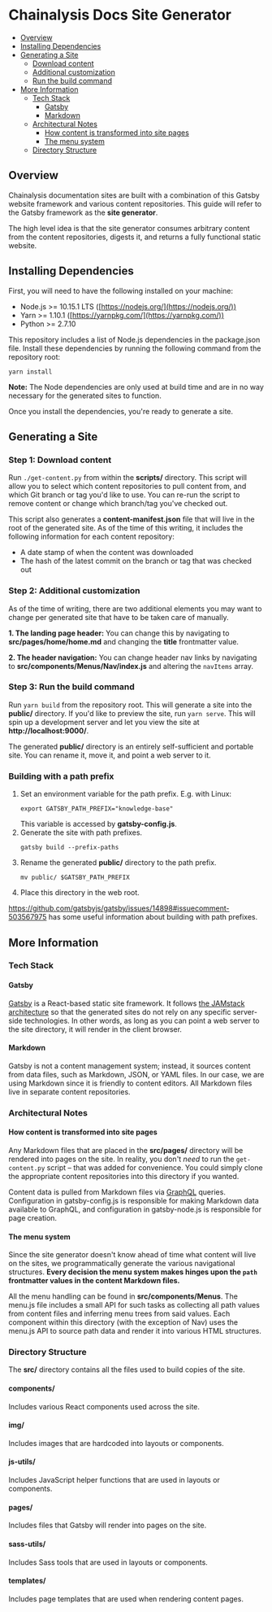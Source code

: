 # Chainalysis Docs Site Generator

- [Overview](#overview)
- [Installing Dependencies](#installing-dependencies)
- [Generating a Site](#generating-a-site)
  - [Download content](#step-1-download-content)
  - [Additional customization](#step-2-additional-customization)
  - [Run the build command](#step-3-run-the-build-command)
- [More Information](#more-information)
  - [Tech Stack](#tech-stack)
    - [Gatsby](#gatsby)
    - [Markdown](#markdown)
  - [Architectural Notes](#architectural-notes)
    - [How content is transformed into site pages](#how-content-is-transformed-into-site-pages)
    - [The menu system](#the-menu-system)
  - [Directory Structure](#directory-structure)

## Overview

Chainalysis documentation sites are built with a combination of this Gatsby website framework and various content repositories. This guide will refer to the Gatsby framework as the **site generator**.

The high level idea is that the site generator consumes arbitrary content from the content repositories, digests it, and returns a fully functional static website.

## Installing Dependencies
First, you will need to have the following installed on your machine:
*   Node.js >= 10.15.1 LTS ([https://nodejs.org/](https://nodejs.org/))
*   Yarn >= 1.10.1 ([https://yarnpkg.com/](https://yarnpkg.com/))
*   Python >= 2.7.10

This repository includes a list of Node.js dependencies in the package.json file. Install these dependencies by running the following command from the repository root:

```
yarn install
```

**Note:** The Node dependencies are only used at build time and are in no way necessary for the generated sites to function.

Once you install the dependencies, you're ready to generate a site.

## Generating a Site

### Step 1: Download content

Run `./get-content.py` from within the **scripts/** directory. This script will allow you to select which content repositories to pull content from, and which Git branch or tag you'd like to use. You can re-run the script to remove content or change which branch/tag you've checked out.

This script also generates a **content-manifest.json** file that will live in the root of the generated site. As of the time of this writing, it includes the following information for each content repository:
*   A date stamp of when the content was downloaded
*   The hash of the latest commit on the branch or tag that was checked out

### Step 2: Additional customization
As of the time of writing, there are two additional elements you may want to change per generated site that have to be taken care of manually.

**1. The landing page header:** You can change this by navigating to **src/pages/home/home.md** and changing the **title** frontmatter value.

**2. The header navigation:** You can change header nav links by navigating to **src/components/Menus/Nav/index.js** and altering the `navItems` array.

### Step 3: Run the build command
Run `yarn build` from the repository root. This will generate a site into the **public/** directory. If you'd like to preview the site, run `yarn serve`. This will spin up a development server and let you view the site at **http://localhost:9000/**.

The generated **public/** directory is an entirely self-sufficient and portable site. You can rename it, move it, and point a web server to it.

### Building with a path prefix
1. Set an environment variable for the path prefix. E.g. with Linux:
   ```
   export GATSBY_PATH_PREFIX="knowledge-base"
   ```
   This variable is accessed by **gatsby-config.js**.
2. Generate the site with path prefixes.
   ```
   gatsby build --prefix-paths
   ```
3. Rename the generated **public/** directory to the path prefix.
   ```
   mv public/ $GATSBY_PATH_PREFIX
   ```
4. Place this directory in the web root.

https://github.com/gatsbyjs/gatsby/issues/14898#issuecomment-503567975 has some useful information about building with path prefixes.

## More Information

### Tech Stack

#### Gatsby
[Gatsby](https://www.gatsbyjs.org/) is a React-based static site framework. It follows [the JAMstack architecture](https://jamstack.org/) so that the generated sites do not rely on any specific server-side technologies. In other words, as long as you can point a web server to the site directory, it will render in the client browser.

#### Markdown
Gatsby is not a content management system; instead, it sources content from data files, such as Markdown, JSON, or YAML files. In our case, we are using Markdown since it is friendly to content editors. All Markdown files live in separate content repositories.

### Architectural Notes

#### How content is transformed into site pages
Any Markdown files that are placed in the **src/pages/** directory will be rendered into pages on the site. In reality, you don't _need_ to run the `get-content.py` script – that was added for convenience. You could simply clone the appropriate content repositories into this directory if you wanted.

Content data is pulled from Markdown files via [GraphQL](https://www.graphql.com/) queries. Configuration in gatsby-config.js is responsible for making Markdown data available to GraphQL, and configuration in gatsby-node.js is responsible for page creation.

#### The menu system
Since the site generator doesn't know ahead of time what content will live on the sites, we programmatically generate the various navigational structures. **Every decision the menu system makes hinges upon the `path` frontmatter values in the content Markdown files.**

All the menu handling can be found in **src/components/Menus**. The menu.js file includes a small API for such tasks as collecting all path values from content files and inferring menu trees from said values. Each component within this directory (with the exception of Nav) uses the menu.js API to source path data and render it into various HTML structures.

### Directory Structure
The **src/** directory contains all the files used to build copies of the site.

#### components/
Includes various React components used across the site.

#### img/
Includes images that are hardcoded into layouts or components.

#### js-utils/
Includes JavaScript helper functions that are used in layouts or components.

#### pages/
Includes files that Gatsby will render into pages on the site.

#### sass-utils/
Includes Sass tools that are used in layouts or components.

#### templates/
Includes page templates that are used when rendering content pages.
